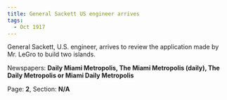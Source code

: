 ```yaml
---  
title: General Sackett US engineer arrives  
tags:  
  - Oct 1917  
---  
```

  
General Sackett, U.S. engineer, arrives to review the application made by Mr. LeGro to build two islands.  
  
Newspapers: **Daily Miami Metropolis, The Miami Metropolis (daily), The Daily Metropolis or Miami Daily Metropolis**  
  
Page: **2**, Section: **N/A** 
